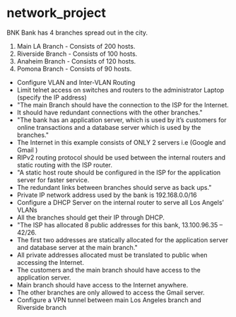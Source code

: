 # network_project

BNK Bank has 4 branches spread out in the city.
1. Main LA Branch -  Consists of 200 hosts.
2. Riverside Branch - Consists of 100 hosts.
3. Anaheim Branch  - Consists of 120 hosts.
4. Pomona Branch - Consists of 90 hosts.

- Configure VLAN and Inter-VLAN Routing
- Limit telnet access on switches and routers to the administrator Laptop (specify the IP address)
- "The main Branch should have the connection to the ISP for the Internet. 
- It should have redundant connections with the other branches."
- "The bank has an application server, which is used by it’s customers for online transactions and 
a database server which is used by the branches."
- The Internet in this example consists of ONLY 2 servers i.e (Google and Gmail )
- RIPv2 routing protocol should be used between the internal routers and static routing with the ISP router.
- "A static host route should be configured in the ISP for the application server for faster service. 
- The redundant links between branches should serve as back ups."
- Private IP network address used by the bank is 192.168.0.0/16
- Configure a DHCP Server on the internal router to serve all Los Angels’ VLANs
- All the branches should get their IP through DHCP.
- "The ISP has allocated 8 public addresses for this bank, 13.100.96.35 – 42/26.
- The first two addresses are statically allocated for the application server and database server at the main branch."
- All private addresses allocated must be translated to public when accessing the Internet.
- The customers and the main branch should have access to the application server.
- Main branch should have access to the Internet anywhere.
- The other branches are only allowed to access the Gmail server.
- Configure a VPN tunnel between main Los Angeles branch and Riverside branch

